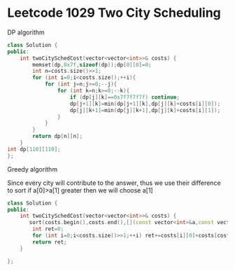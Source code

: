 # Leetcode 1029 Two City Scheduling

DP algorithm
```cpp
class Solution {
public:
    int twoCitySchedCost(vector<vector<int>>& costs) {
        memset(dp,0x7f,sizeof(dp));dp[0][0]=0;
        int n=costs.size()>>1;
        for (int i=0;i<costs.size();++i){
            for (int j=n;j>=0;--j){
                for (int k=n;k>=0;--k){
                    if (dp[j][k]==0x7f7f7f7f) continue;
                    dp[j+1][k]=min(dp[j+1][k],dp[j][k]+costs[i][0]);
                    dp[j][k+1]=min(dp[j][k+1],dp[j][k]+costs[i][1]);
                }
            }
        }
        return dp[n][n];
    }
int dp[110][110];
};
```

Greedy algorithm

Since every city will contribute to the answer, thus we use their difference to sort if a[0]>a[1] greater then we will choose a[1] 
```cpp
class Solution {
public:
    int twoCitySchedCost(vector<vector<int>>& costs) {
       sort(costs.begin(),costs.end(),[](const vector<int>&a,const vector<int> &b){return a[0]-a[1]<b[0]-b[1];});
        int ret=0;
        for (int i=0;i<costs.size()>>1;++i) ret+=costs[i][0]+costs[costs.size()-i-1][1];
        return ret;
    }

};
```
